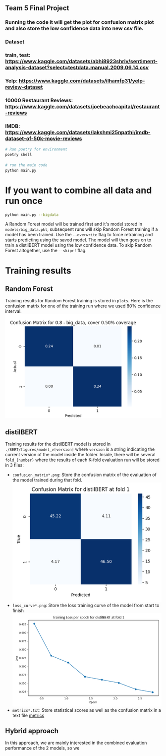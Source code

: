 ## Team 5 Final Project


### Running the code it will get the plot for confusion matrix plot and also store the low confidence data into new csv file. 

### Dataset
### train, test: https://www.kaggle.com/datasets/abhi8923shriv/sentiment-analysis-dataset?select=testdata.manual.2009.06.14.csv
### Yelp: https://www.kaggle.com/datasets/ilhamfp31/yelp-review-dataset
### 10000 Restaurant Reviews: https://www.kaggle.com/datasets/joebeachcapital/restaurant-reviews
### IMDB: https://www.kaggle.com/datasets/lakshmi25npathi/imdb-dataset-of-50k-movie-reviews

```bash
# Run poetry for environment
poetry shell

# run the main code
python main.py
```

# If you want to combine all data and run once
```bash
python main.py --bigdata
```
A Random Forest model will be trained first and it's model stored in ```models/big_data.pkl```, subsequent runs will skip Random Forest training if a model has been trained. Use the ```--overwrite``` flag to force retraining and starts predicting using the saved model. The model will then goes on to train a distilBERT model using the low confidence data. To skip Random Forest altogether, use the ```--skiprf``` flag.

# Training results
## Random Forest
Training results for Random Forest training is stored in ```plots```. Here is the confusion matrix for one of the training run where we used 80% confidence interval.
![confusion matrix](./plots/confusion_matrix_big_data_0.8.png)

## distilBERT
Training results for the distilBERT model is stored in ```./BERT/figures/model_v[version]``` where ```version``` is a string indicating the current version of the model inside the folder. Inside, there will be several ```fold_{number}``` where the results of each K-fold evaluation run will be stored in 3 files:
- ```confusion_matrix*.png```: Store the confusion matrix of the evaluation of the model trained during that fold. ![Confusion matrix of fold 1](./BERT/figures/model_v1/fold_1/confusion_matrix_fold_1.png)
- ```loss_curve*.png```: Store the loss training curve of the model from start to finish ![Loss curve fold 1](./BERT/figures/model_v1/fold_1/loss_curve_fold_1.png)
- ```metrics*.txt```: Store statistical scores as well as the confusion matrix in a text file [metrics](./BERT/figures/model_v1/fold_1/metrics_fold_1.txt)

## Hybrid approach
In this approach, we are mainly interested in the combined evaluation performance of the 2 models, so we 